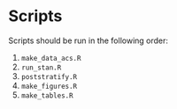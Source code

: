 # Scripts

Scripts should be run in the following order:

1. `make_data_acs.R`
1. `run_stan.R`
1. `poststratify.R`
1. `make_figures.R`
1. `make_tables.R`

